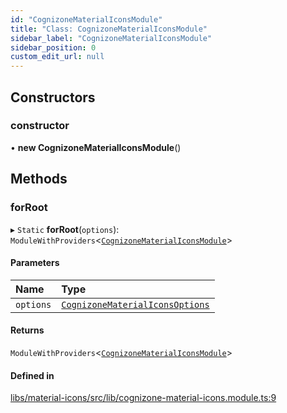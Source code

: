 ```yaml
---
id: "CognizoneMaterialIconsModule"
title: "Class: CognizoneMaterialIconsModule"
sidebar_label: "CognizoneMaterialIconsModule"
sidebar_position: 0
custom_edit_url: null
---
```


## Constructors

### constructor

• **new CognizoneMaterialIconsModule**()

## Methods

### forRoot

▸ `Static` **forRoot**(`options`): `ModuleWithProviders`<[`CognizoneMaterialIconsModule`](CognizoneMaterialIconsModule)\>

#### Parameters

| Name | Type |
| :------ | :------ |
| `options` | [`CognizoneMaterialIconsOptions`](../interfaces/CognizoneMaterialIconsOptions) |

#### Returns

`ModuleWithProviders`<[`CognizoneMaterialIconsModule`](CognizoneMaterialIconsModule)\>

#### Defined in

[libs/material-icons/src/lib/cognizone-material-icons.module.ts:9](https://github.com/cognizone/ng-cognizone/blob/0401c67/libs/material-icons/src/lib/cognizone-material-icons.module.ts#L9)
